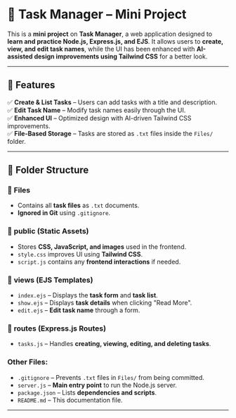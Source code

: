 # 📌 Task Manager – Mini Project  

This is a **mini project** on **Task Manager**, a web application designed to **learn and practice Node.js, Express.js, and EJS**. It allows users to **create, view, and edit task names**, while the UI has been enhanced with **AI-assisted design improvements using Tailwind CSS** for a better look.  

---

## 🚀 Features  
✅ **Create & List Tasks** – Users can add tasks with a title and description.  
✅ **Edit Task Name** – Modify task names easily through the UI.  
✅ **Enhanced UI** – Optimized design with AI-driven Tailwind CSS improvements.  
✅ **File-Based Storage** – Tasks are stored as `.txt` files inside the `Files/` folder.  

---

## 📂 Folder Structure  

### 📂 **Files**  
- Contains all **task files** as `.txt` documents.  
- **Ignored in Git** using `.gitignore`.  

### 📂 **public** (Static Assets)  
- Stores **CSS, JavaScript, and images** used in the frontend.  
- `style.css` improves UI using **Tailwind CSS**.  
- `script.js` contains any **frontend interactions** if needed.  

### 📂 **views** (EJS Templates)  
- `index.ejs` – Displays the **task form** and **task list**.  
- `show.ejs` – Displays **task details** when clicking "Read More".  
- `edit.ejs` – **Edit task name** through a form.  

### 📂 **routes** (Express.js Routes)  
- `tasks.js` – Handles **creating, viewing, editing, and deleting tasks**.  

### **Other Files:**  
- `.gitignore` – Prevents `.txt` files in `Files/` from being committed.  
- `server.js` – **Main entry point** to run the Node.js server.  
- `package.json` – Lists **dependencies and scripts**.  
- `README.md` – This documentation file.  

---

